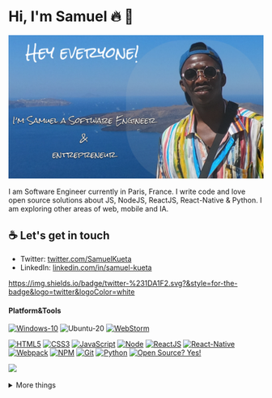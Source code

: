 # Hi, I'm Samuel :fire: :black_heart:

![Kemit avatar](photo-github.png)

I am Software Engineer currently in Paris, France. I write code and love open source solutions about JS, NodeJS, ReactJS, React-Native & Python. I am exploring other areas of web, mobile and IA.

## :coffee: Let's get in touch
- Twitter: [twitter.com/SamuelKueta](https://twitter.com/SamuelKueta)
- LinkedIn: [linkedin.com/in/samuel-kueta](https://www.linkedin.com/in/samuel-kueta-930a92112)

https://img.shields.io/badge/twitter-%231DA1F2.svg?&style=for-the-badge&logo=twitter&logoColor=white

#### Platform&Tools
[![Windows-10](https://img.shields.io/badge/Windows-10-2376bc?style=flat-square&logo=windows&logoColor=ffffff)](https://www.microsoft.com/windows/get-windows-10)
![Ubuntu-20](https://img.shields.io/badge/ubuntu-20-blue)
[![WebStorm](https://img.shields.io/badge/IDE-WebStorm%20-blue?style=flat-square&logo=visual-studio-code&logoColor=ffffff)](https://www.jetbrains.com/webstorm/)

[![HTML5](https://img.shields.io/badge/-HTML5-E34F26?style=flat-square&logo=html5&logoColor=white)](https://html.spec.whatwg.org/)
[![CSS3](https://img.shields.io/badge/-CSS3-1572B6?style=flat-square&logo=css3&logoColor=white)](https://www.w3.org/Style/CSS/)
[![JavaScript](https://img.shields.io/badge/-JavaScript-FF9800?style=flat-square&logo=javascript&logoColor=white)](https://www.ecma-international.org/)
[![Node](https://img.shields.io/badge/-Node.js-43853d?style=flat-square&logo=node.js&logoColor=ffffff)](https://nodejs.org/)
[![ReactJS](https://img.shields.io/badge/react%20-%2320232a.svg?&style=for-the-badge&logo=react&logoColor=%2361DAFB)](https://nodejs.org/)
[![React-Native](https://img.shields.io/badge/react_native%20-%2320232a.svg?&style=for-the-badge&logo=react&logoColor=%2361DAFB)](https://nodejs.org/)
[![Webpack](https://img.shields.io/badge/-Webpack-%232C3A42?style=flat-square&logo=webpack)](https://www.webpackjs.com/)
[![NPM](https://img.shields.io/badge/-NPM-cb3837?style=flat-square&logo=npm&logoColor=white)](https://npmjs.com/)
[![Git](https://img.shields.io/badge/-Git-f05032?style=flat-square&logo=git&logoColor=white)](https://git-scm.com/)
[![Python](https://img.shields.io/badge/python%20-%2314354C.svg?&style=for-the-badge&logo=python&logoColor=white)](https://git-scm.com/)
[![Open Source? Yes!](https://badgen.net/badge/Open%20Source%20%3F/Yes%21/blue?icon=github)](https://github.com/Naereen/badges/)


<p align="">
  <a href= "https://github.com/anuraghazra/github-readme-stats"><img src="https://github-readme-stats.vercel.app/api?username=Sam-kemit&theme=tokyonight&include_all_commits=true&show_icons=true" /></a>
</p>

<details>
  <summary> More things </summary>
  <br>
    <p>
        <a href= "https://github.com/anuraghazra/github-readme-stats"><img src= "https://github-readme-stats.vercel.app/api/top-langs/?username=Sam-kemit&layout=compact" /></a>
    </p>
  

</details>
